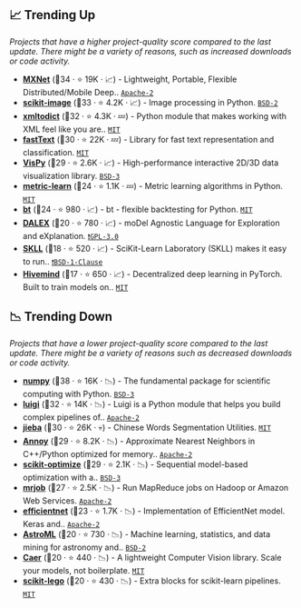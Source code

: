 ## 📈 Trending Up

_Projects that have a higher project-quality score compared to the last update. There might be a variety of reasons, such as increased downloads or code activity._

- <b><a href="https://github.com/apache/incubator-mxnet">MXNet</a></b> (🥈34 ·  ⭐ 19K · 📈) - Lightweight, Portable, Flexible Distributed/Mobile Deep.. <code><a href="http://bit.ly/3nYMfla">Apache-2</a></code> <code><img src="https://git.io/JLy1X" style="display:inline;" width="13" height="13"></code>
- <b><a href="https://github.com/scikit-image/scikit-image">scikit-image</a></b> (🥇33 ·  ⭐ 4.2K · 📈) - Image processing in Python. <code><a href="http://bit.ly/3rqEWVr">BSD-2</a></code>
- <b><a href="https://github.com/martinblech/xmltodict">xmltodict</a></b> (🥇32 ·  ⭐ 4.3K · 💤) - Python module that makes working with XML feel like you are.. <code><a href="http://bit.ly/34MBwT8">MIT</a></code>
- <b><a href="https://github.com/facebookresearch/fastText">fastText</a></b> (🥇30 ·  ⭐ 22K · 💤) - Library for fast text representation and classification. <code><a href="http://bit.ly/34MBwT8">MIT</a></code>
- <b><a href="https://github.com/vispy/vispy">VisPy</a></b> (🥈29 ·  ⭐ 2.6K · 📈) - High-performance interactive 2D/3D data visualization library. <code><a href="http://bit.ly/3aKzpTv">BSD-3</a></code> <code><img src="https://git.io/JLy1E" style="display:inline;" width="13" height="13"></code>
- <b><a href="https://github.com/scikit-learn-contrib/metric-learn">metric-learn</a></b> (🥈24 ·  ⭐ 1.1K · 💤) - Metric learning algorithms in Python. <code><a href="http://bit.ly/34MBwT8">MIT</a></code> <code><img src="https://git.io/JLy1F" style="display:inline;" width="13" height="13"></code>
- <b><a href="https://github.com/pmorissette/bt">bt</a></b> (🥈24 ·  ⭐ 980 · 📈) - bt - flexible backtesting for Python. <code><a href="http://bit.ly/34MBwT8">MIT</a></code>
- <b><a href="https://github.com/ModelOriented/DALEX">DALEX</a></b> (🥉20 ·  ⭐ 780 · 📈) - moDel Agnostic Language for Exploration and eXplanation. <code><a href="http://bit.ly/2M0xdwT">❗️GPL-3.0</a></code>
- <b><a href="https://github.com/EducationalTestingService/skll">SKLL</a></b> (🥉18 ·  ⭐ 520 · 📈) - SciKit-Learn Laboratory (SKLL) makes it easy to run.. <code><a href="https://tldrlegal.com/search?q=BSD-1-Clause">❗️BSD-1-Clause</a></code> <code><img src="https://git.io/JLy1F" style="display:inline;" width="13" height="13"></code>
- <b><a href="https://github.com/learning-at-home/hivemind">Hivemind</a></b> (🥉17 ·  ⭐ 650 · 📈) - Decentralized deep learning in PyTorch. Built to train models on.. <code><a href="http://bit.ly/34MBwT8">MIT</a></code>

## 📉 Trending Down

_Projects that have a lower project-quality score compared to the last update. There might be a variety of reasons such as decreased downloads or code activity._

- <b><a href="https://github.com/numpy/numpy">numpy</a></b> (🥇38 ·  ⭐ 16K · 📉) - The fundamental package for scientific computing with Python. <code><a href="http://bit.ly/3aKzpTv">BSD-3</a></code>
- <b><a href="https://github.com/spotify/luigi">luigi</a></b> (🥈32 ·  ⭐ 14K · 📉) - Luigi is a Python module that helps you build complex pipelines of.. <code><a href="http://bit.ly/3nYMfla">Apache-2</a></code>
- <b><a href="https://github.com/fxsjy/jieba">jieba</a></b> (🥇30 ·  ⭐ 26K · 💀) - Chinese Words Segmentation Utilities. <code><a href="http://bit.ly/34MBwT8">MIT</a></code>
- <b><a href="https://github.com/spotify/annoy">Annoy</a></b> (🥇29 ·  ⭐ 8.2K · 📉) - Approximate Nearest Neighbors in C++/Python optimized for memory.. <code><a href="http://bit.ly/3nYMfla">Apache-2</a></code>
- <b><a href="https://github.com/scikit-optimize/scikit-optimize">scikit-optimize</a></b> (🥇29 ·  ⭐ 2.1K · 📉) - Sequential model-based optimization with a.. <code><a href="http://bit.ly/3aKzpTv">BSD-3</a></code>
- <b><a href="https://github.com/Yelp/mrjob">mrjob</a></b> (🥈27 ·  ⭐ 2.5K · 📉) - Run MapReduce jobs on Hadoop or Amazon Web Services. <code><a href="http://bit.ly/3nYMfla">Apache-2</a></code>
- <b><a href="https://github.com/qubvel/efficientnet">efficientnet</a></b> (🥉23 ·  ⭐ 1.7K · 📉) - Implementation of EfficientNet model. Keras and.. <code><a href="http://bit.ly/3nYMfla">Apache-2</a></code> <code><img src="https://git.io/JLy1A" style="display:inline;" width="13" height="13"></code>
- <b><a href="https://github.com/astroML/astroML">AstroML</a></b> (🥉20 ·  ⭐ 730 · 📉) - Machine learning, statistics, and data mining for astronomy and.. <code><a href="http://bit.ly/3rqEWVr">BSD-2</a></code> <code><img src="https://git.io/JLy1F" style="display:inline;" width="13" height="13"></code>
- <b><a href="https://github.com/jasmcaus/caer">Caer</a></b> (🥉20 ·  ⭐ 440 · 📉) - A lightweight Computer Vision library. Scale your models, not boilerplate. <code><a href="http://bit.ly/34MBwT8">MIT</a></code>
- <b><a href="https://github.com/koaning/scikit-lego">scikit-lego</a></b> (🥉20 ·  ⭐ 430 · 📉) - Extra blocks for scikit-learn pipelines. <code><a href="http://bit.ly/34MBwT8">MIT</a></code> <code><img src="https://git.io/JLy1F" style="display:inline;" width="13" height="13"></code>

